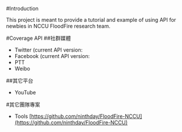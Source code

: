 #Introduction

This project is meant to provide a tutorial and example of using API for newbies in NCCU FloodFire research team. 

#Coverage API
##社群媒體
* Twitter (current API version:
* Facebook (current API version:
* PTT
* Weibo

##其它平台
* YouTube


#其它團隊專案
* Tools [https://github.com/ninthday/FloodFire-NCCU](https://github.com/ninthday/FloodFire-NCCU)
